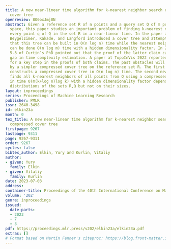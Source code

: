 ```yaml
---
title: A new near-linear time algorithm for k-nearest neighbor search using a compressed
  cover tree
openreview: 8O0oxJmj0N
abstract: Given a reference set R of n points and a query set Q of m points in a metric
  space, this paper studies an important problem of finding k-nearest neighbors of
  every point q of Q in the set R in a near-linear time. In the paper at ICML 2006,
  Beygelzimer, Kakade, and Langford introduced a cover tree and attempted to prove
  that this tree can be built in O(n log n) time while the nearest neighbor search
  can be done O(n log m) time with a hidden dimensionality factor. In 2015, section
  5.3 of Curtin’s PhD pointed out that the proof of the latter claim can have a serious
  gap in time complexity estimation. A paper at TopoInVis 2022 reported explicit counterexamples
  for a key step in the proofs of both claims. The past obstacles will be overcome
  by a simpler compressed cover tree on the reference set R. The first new algorithm
  constructs a compressed cover tree in O(n log n) time. The second new algorithm
  finds all k-nearest neighbors of all points from Q using a compressed cover tree
  in time O(m(k+log n)log k) with a hidden dimensionality factor depending on point
  distributions of the sets R,Q but not on their sizes.
layout: inproceedings
series: Proceedings of Machine Learning Research
publisher: PMLR
issn: 2640-3498
id: elkin23a
month: 0
tex_title: A new near-linear time algorithm for k-nearest neighbor search using a
  compressed cover tree
firstpage: 9267
lastpage: 9311
page: 9267-9311
order: 9267
cycles: false
bibtex_author: Elkin, Yury and Kurlin, Vitaliy
author:
- given: Yury
  family: Elkin
- given: Vitaliy
  family: Kurlin
date: 2023-07-03
address: 
container-title: Proceedings of the 40th International Conference on Machine Learning
volume: '202'
genre: inproceedings
issued:
  date-parts:
  - 2023
  - 7
  - 3
pdf: https://proceedings.mlr.press/v202/elkin23a/elkin23a.pdf
extras: []
# Format based on Martin Fenner's citeproc: https://blog.front-matter.io/posts/citeproc-yaml-for-bibliographies/
---
```

